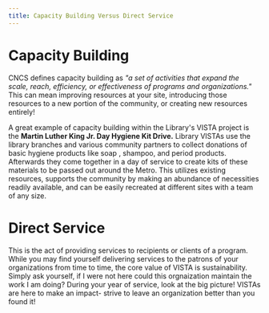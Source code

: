 ```yaml
---
title: Capacity Building Versus Direct Service
---
```


# Capacity Building 

CNCS defines capacity building as *"a set of activities that expand the scale, reach, efficiency,
or effectiveness of programs and organizations."* This can mean improving resources at your site, introducing those resources to a new portion of the community, or creating new resources entirely! 

A great example of capacity building within the Library's VISTA project is the **Martin Luther King Jr. Day Hygiene Kit Drive.** Library VISTAs use the library branches and various community partners to collect donations of basic hygiene products like soap , shampoo, and period products. Afterwards they come together in a day of service to create kits of these materials to be passed out around the Metro. This utilizes existing resources, supports the community by making an abundance of necessities readily available, and can be easily recreated at different sites with a team of any size. 

# Direct Service 

This is the act of providing services to recipients or clients of a program. While you may find yourself delivering services to the patrons of your organizations from time to time, the core value of VISTA is sustainability. Simply ask yourself, if I were not here could this orgnaization maintain the work I am doing? During your year of service, look at the big picture! VISTAs are here to make an impact- strive to leave an organization better than you found it!  
